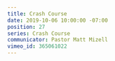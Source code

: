 ```yaml
---
title: Crash Course
date: 2019-10-06 10:00:00 -07:00
position: 27
series: Crash Course
communicator: Pastor Matt Mizell
vimeo_id: 365061022
---
```


